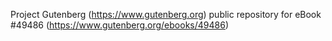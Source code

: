 Project Gutenberg (https://www.gutenberg.org) public repository for eBook #49486 (https://www.gutenberg.org/ebooks/49486)
